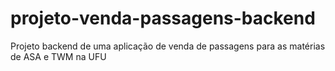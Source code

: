 # projeto-venda-passagens-backend
Projeto backend de uma aplicação de venda de passagens para as matérias de ASA e TWM na UFU
